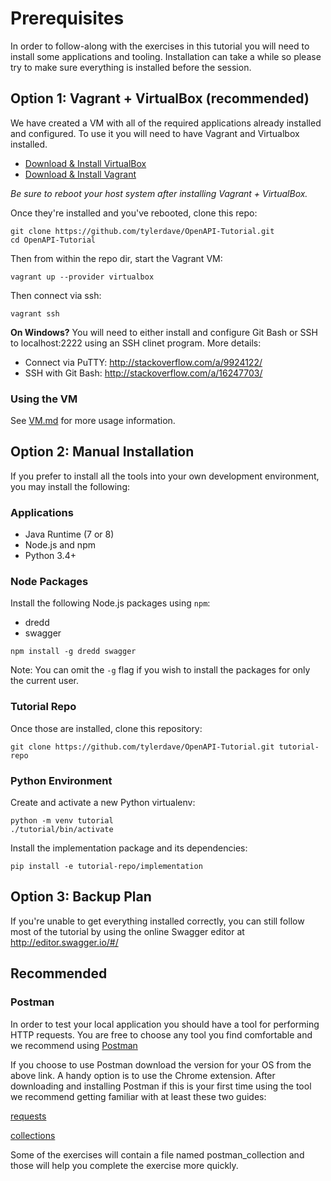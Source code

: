 Prerequisites
=============

In order to follow-along with the exercises in this tutorial you will need 
to install some applications and tooling. Installation can take a while so
please try to make sure everything is installed before the session.

Option 1: Vagrant + VirtualBox (recommended)
-------------------------------------------

We have created a VM with all of the required applications already installed
and configured. To use it you will need to have Vagrant and Virtualbox
installed.

- [Download & Install VirtualBox](https://www.virtualbox.org/wiki/Downloads)
- [Download & Install Vagrant](https://www.vagrantup.com/docs/installation/)

*Be sure to reboot your host system after installing Vagrant + VirtualBox.*

Once they're installed and you've rebooted, clone this repo:

```
git clone https://github.com/tylerdave/OpenAPI-Tutorial.git
cd OpenAPI-Tutorial
```

Then from within the repo dir, start the Vagrant VM:

```
vagrant up --provider virtualbox
```

Then connect via ssh:

```
vagrant ssh
```

**On Windows?** You will need to either install and configure Git Bash or SSH
to localhost:2222 using an SSH clinet program. More details:

- Connect via PuTTY: http://stackoverflow.com/a/9924122/
- SSH with Git Bash: http://stackoverflow.com/a/16247703/

### Using the VM

See [VM.md](VM.md) for more usage information.

Option 2: Manual Installation
-----------------------------

If you prefer to install all the tools into your own development environment,
you may install the following:

### Applications

- Java Runtime (7 or 8)
- Node.js and npm
- Python 3.4+

### Node Packages

Install the following Node.js packages using `npm`:

- dredd
- swagger

```
npm install -g dredd swagger
```

Note: You can omit the `-g` flag if you wish to install the packages for only
the current user.

### Tutorial Repo

Once those are installed, clone this repository:

```
git clone https://github.com/tylerdave/OpenAPI-Tutorial.git tutorial-repo
```

### Python Environment

Create and activate a new Python virtualenv:

```
python -m venv tutorial
./tutorial/bin/activate
```

Install the implementation package and its dependencies:

```
pip install -e tutorial-repo/implementation
```

Option 3: Backup Plan
---------------------

If you're unable to get everything installed correctly, you can still follow
most of the tutorial by using the online Swagger editor at
http://editor.swagger.io/#/

Recommended
-----------

### Postman
In order to test your local application you should have a tool for performing HTTP requests.
You are free to choose any tool you find comfortable and we recommend using [Postman](https://www.getpostman.com/)

If you choose to use Postman download the version for your OS from the above link. A handy option is
to use the Chrome extension.
After downloading and installing Postman if this is your first time using the tool we recommend
getting familiar with at least these two guides:

[requests](https://www.getpostman.com/docs/requests)

[collections](https://www.getpostman.com/docs/collections)

Some of the exercises will contain a file named postman_collection and those will help you complete
the exercise more quickly.
